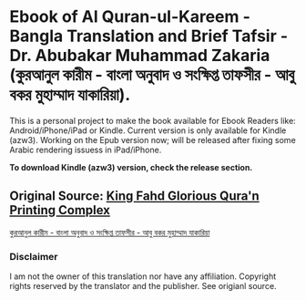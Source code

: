 # Ebook of Al Quran-ul-Kareem - Bangla Translation and Brief Tafsir - Dr. Abubakar Muhammad Zakaria (কুরআনুল কারীম - বাংলা অনুবাদ ও সংক্ষিপ্ত তাফসীর - আবু বকর মুহাম্মাদ যাকারিয়া).

This is a personal project to make the book available for Ebook Readers like: Android/iPhone/iPad or Kindle. Current version is only available for Kindle (azw3). Working on the Epub version now; will be released after fixing some Arabic rendering issuess in iPad/iPhone.

**To download Kindle (azw3) version, check the release section.**

## Original Source: [King Fahd Glorious Qura'n Printing Complex](https://qurancomplex.gov.sa) 

[কুরআনুল কারীম - বাংলা অনুবাদ ও সংক্ষিপ্ত তাফসীর - আবু বকর মুহাম্মাদ যাকারিয়া](https://qurancomplex.gov.sa/en/kfgqpc-quran-translate-bengali-1/)

### Disclaimer
I am not the owner of this translation nor have any affiliation. Copyright rights reserved by the translator and the publisher. See origianl source.
